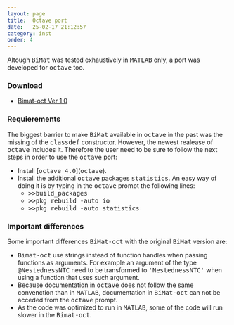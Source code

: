 ```yaml
---
layout: page
title:  Octave port
date:   25-02-17 21:12:57
category: inst
order: 4
---
```

 
Altough <tt>BiMat</tt> was tested exhaustively in <tt>MATLAB</tt> only, a port was developed for <tt>octave</tt> too.

### Download

* [Bimat-oct Ver 1.0](https://github.com/cesar7f/BiMat/archive/bimat-oct.zip)

### Requierements

The biggest barrier to make <tt>BiMat</tt> available in <tt>octave</tt> in the past was the missing of the <tt>classdef</tt> constructor. However,
the newest realease of <tt>octave</tt> includes it. Therefore the user need to be sure to follow the next steps in order to use the <tt>octave</tt>
port:

* Install [<tt>octave 4.0</tt>](<tt>octave</tt>).
* Install the additional <tt>octave</tt> packages <tt>statistics</tt>. An easy way of doing it is by typing in the 
  <tt>octave</tt> prompt the following lines:
    * <tt>>>build_packages</tt>
    * <tt>>>pkg rebuild -auto io</tt>
    * <tt>>>pkg rebuild -auto statistics</tt>

### Important differences

Some important differences <tt>BiMat-oct</tt> with the original <tt>BiMat</tt> version are:

* <tt>Bimat-oct</tt> use strings instead of function handles when passing functions as arguments. For example an argument of the type
  <tt>@NestednessNTC</tt> need to be transformed to <tt>'NestednessNTC'</tt> when using a function that uses such argument. 
* Because documentation in <tt>octave</tt> does not follow the same convenction than in <tt>MATLAB</tt>, documentation in <tt>BiMat-oct</tt> 
  can not be acceded from the <tt>octave</tt> prompt.
* As the code was optimized to run in <tt>MATLAB</tt>, some of the code will run slower in the <tt>Bimat-oct</tt>.

